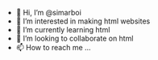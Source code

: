 - 👋 Hi, I’m @simarboi
- 👀 I’m interested in making html websites
- 🌱 I’m currently learning html
- 💞️ I’m looking to collaborate on html
- 📫 How to reach me ...

<!---
simarboi/simarboi is a ✨ special ✨ repository because its `README.md` (this file) appears on your GitHub profile.
You can click the Preview link to take a look at your changes.
--->
